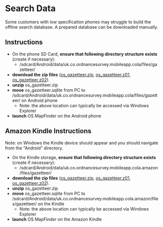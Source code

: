 # Search Data #
Some customers with low specification phones may struggle to build the offline search database.
A prepared database can be downloaded manually.

## Instructions ##
   * On the phone SD Card, **ensure that following directory structure exists** (create if necessary):
     * /sdcard/Android/data/uk.co.ordnancesurvey.mobileapp.cola/files/gazetteer/
   * **download the zip files** ([os_gazetteer.zip](os_gazetteer.zip), [os_gazetteer.z01](os_gazetteer.z01), [os_gazetteer.z02](os_gazetteer.z02)).
   * **unzip** os_gazetteer.zip
   * **move** os_gazetteer.sqlite from PC to /sdcard/Android/data/uk.co.ordnancesurvey.mobileapp.cola/files/gazetteer/ on Android phone
     * Note: the above location can typically be accessed via Windows Explorer
   * **launch** OS MapFinder on the Android phone

## Amazon Kindle Instructions ##
Note: on Windows the Kindle device should appear and you should navigate from the "Android" directory.

   * On the Kindle storage, **ensure that following directory structure exists** (create if necessary):
     * /sdcard/Android/data/uk.co.ordnancesurvey.mobileapp.cola.amazon/files/gazetteer/
   * **download the zip files** ([os_gazetteer.zip](os_gazetteer.zip), [os_gazetteer.z01](os_gazetteer.z01), [os_gazetteer.z02](os_gazetteer.z02)).
   * **unzip** os_gazetteer.zip
   * **move** os_gazetteer.sqlite from PC to /sdcard/Android/data/uk.co.ordnancesurvey.mobileapp.cola.amazon/files/gazetteer/ on the Kindle
     * Note: the above location can typically be accessed via Windows Explorer
   * **launch** OS MapFinder on the Amazon Kindle

